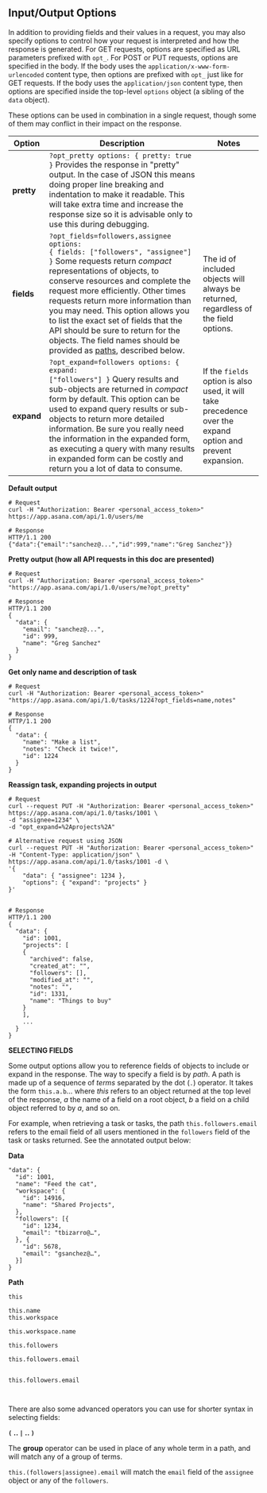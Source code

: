 ## Input/Output Options

In addition to providing fields and their values in a request, you may also specify options to control how your request
is interpreted and how the response is generated. For GET requests, options are specified as URL parameters prefixed
with `opt_`. For POST or PUT requests, options are specified in the body. If the body uses the `application/x-www-form-urlencoded`
content type, then options are prefixed with `opt_` just like for GET requests. If the body uses the `application/json`
content type, then options are specified inside the top-level `options` object
(a sibling of the `data` object).

These options can be used in combination in a single request, though some of them may conflict in their impact on
the response.

| Option | Description | Notes |
|---|---|---|
| **pretty** | <code class="table-example">?opt_pretty options: { pretty: true }</code> Provides the response in "pretty" output. In the case of JSON this means doing proper line breaking and indentation to make it readable. This will take extra time and increase the response size so it is advisable only to use this during debugging. |  |
| **fields** | <code class="table-example">?opt_fields=followers,assignee options: { fields: ["followers", "assignee"] }</code> Some requests return *compact* representations of objects, to conserve resources and complete the request more efficiently. Other times requests return more information than you may need. This option allows you to list the exact set of fields that the API should be sure to return for the objects. The field names should be provided as <a href="/developers/documentation/getting-started/input-output-options#paths">paths</a>, described below. | The id of included objects will always be returned, regardless of the field options. |
| **expand** | <code class="table-example">?opt_expand=followers options: { expand: ["followers"] }</code> Query results and sub-objects are returned in *compact* form by default. This option can be used to expand query results or sub-objects to return more detailed information. Be sure you really need the information in the expanded form, as executing a query with many results in expanded form can be costly and return you a lot of data to consume. | If the `fields` option is also used, it will take precedence over the expand option and prevent expansion. |

**Default output**

    # Request
    curl -H "Authorization: Bearer <personal_access_token>" https://app.asana.com/api/1.0/users/me

    # Response
    HTTP/1.1 200
    {"data":{"email":"sanchez@...","id":999,"name":"Greg Sanchez"}}

**Pretty output (how all API requests in this doc are presented)**

    # Request
    curl -H "Authorization: Bearer <personal_access_token>" "https://app.asana.com/api/1.0/users/me?opt_pretty"

    # Response
    HTTP/1.1 200
    {
      "data": {
        "email": "sanchez@...",
        "id": 999,
        "name": "Greg Sanchez"
      }
    }

**Get only name and description of task**

    # Request
    curl -H "Authorization: Bearer <personal_access_token>" "https://app.asana.com/api/1.0/tasks/1224?opt_fields=name,notes"

    # Response
    HTTP/1.1 200
    {
      "data": {
        "name": "Make a list",
        "notes": "Check it twice!",
        "id": 1224
      }
    }

**Reassign task, expanding projects in output**

    # Request
    curl --request PUT -H "Authorization: Bearer <personal_access_token>" https://app.asana.com/api/1.0/tasks/1001 \
    -d "assignee=1234" \
    -d "opt_expand=%2Aprojects%2A"

    # Alternative request using JSON
    curl --request PUT -H "Authorization: Bearer <personal_access_token>" -H "Content-Type: application/json" \
    https://app.asana.com/api/1.0/tasks/1001 -d \
    '{
        "data": { "assignee": 1234 },
        "options": { "expand": "projects" }
    }'


    # Response
    HTTP/1.1 200
    {
      "data": {
        "id": 1001,
        "projects": [
        {
          "archived": false,
          "created_at": "",
          "followers": [],
          "modified_at": "",
          "notes": "",
          "id": 1331,
          "name": "Things to buy"
        }
        ],
        ...
      }
    }

<a name="paths"></a>
**SELECTING FIELDS**

Some output options allow you to reference fields of objects to include or expand in the response.
The way to specify a field is by *path*. A path is made up of a sequence of *terms* separated by the dot (`.`)
operator. It takes the form `this.a.b`… where *this* refers to an object returned at the top level of the response,
*a* the name of a field on a root object, *b* a field on a child object referred to by *a*, and so on.

For example, when retrieving a task or tasks, the path `this.followers.email` refers to the email field of all users
mentioned in the `followers` field of the task or tasks returned. See the annotated output below:

<div class="row">
  <div class="col-small-6">
    <strong>Data</strong>

<pre><code>"data": {
  "id": 1001,
  "name": "Feed the cat",
  "workspace": {
    "id": 14916,
    "name": "Shared Projects",
  },
  "followers": [{
    "id": 1234,
    "email": "tbizarro@…",
  }, {
    "id": 5678,
    "email": "gsanchez@…",
  }]
}
</pre></code>
  </div>

  <div class="col-small-6">
    <strong>Path</strong>

<pre><code>this

this.name
this.workspace

this.workspace.name

this.followers

this.followers.email


this.followers.email


</pre></code>
  </div>
</div>

There are also some advanced operators you can use for shorter syntax in selecting fields:

**`(` .. `|` .. `)`**

The **group** operator can be used in place of any whole term in a path, and will match any of a group of terms.

`this.(followers|assignee).email` will match the `email` field of the `assignee` object or any of the `followers`.
